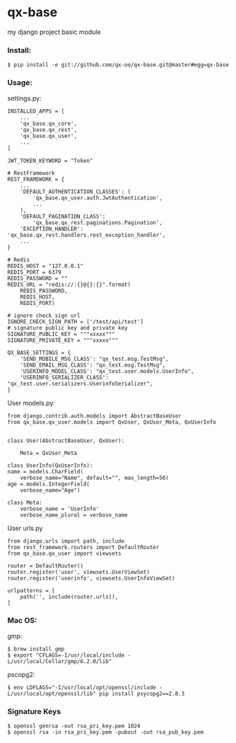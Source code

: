 # qx-base
my django project basic module

### Install:

    $ pip install -e git://github.com/qx-oo/qx-base.git@master#egg=qx-base

### Usage:

settings.py:

    INSTALLED_APPS = [
        ...
        'qx_base.qx_core',
        'qx_base.qx_rest',
        'qx_base.qx_user',
        ...
    ]

    JWT_TOKEN_KEYWORD = "Token"

    # RestFramework
    REST_FRAMEWORK = {
        ...
        'DEFAULT_AUTHENTICATION_CLASSES': (
            'qx_base.qx_user.auth.JwtAuthentication',
            ...
        ),
        'DEFAULT_PAGINATION_CLASS':
            'qx_base.qx_rest.paginations.Pagination',
        'EXCEPTION_HANDLER': 'qx_base.qx_rest.handlers.rest_exception_handler',
        ...
    }

    # Redis
    REDIS_HOST = "127.0.0.1"
    REDIS_PORT = 6379
    REDIS_PASSWORD = ""
    REDIS_URL = "redis://:{}@{}:{}".format(
        REDIS_PASSWORD,
        REDIS_HOST,
        REDIS_PORT)

    # ignore check sign url
    IGNORE_CHECK_SIGN_PATH = ['/test/api/test']
    # signature public key and private key
    SIGNATURE_PUBLIC_KEY = """xxxxx"""
    SIGNATURE_PRIVATE_KEY = """xxxxx"""

    QX_BASE_SETTINGS = {
        'SEND_MOBILE_MSG_CLASS': "qx_test.msg.TestMsg",
        'SEND_EMAIL_MSG_CLASS': "qx_test.msg.TestMsg",
        'USERINFO_MODEL_CLASS': "qx_test.user.models.UserInfo",
        'USERINFO_SERIALIZER_CLASS': "qx_test.user.serializers.UserinfoSerializer",
    }

User models.py:

    from django.contrib.auth.models import AbstractBaseUser
    from qx_base.qx_user.models import QxUser, QxUser_Meta, QxUserInfo


    class User(AbstractBaseUser, QxUser):

        Meta = QxUser_Meta

    class UserInfo(QxUserInfo):
    name = models.CharField(
        verbose_name="Name", default="", max_length=50)
    age = models.IntegerField(
        verbose_name="Age")

    class Meta:
        verbose_name = 'UserInfo'
        verbose_name_plural = verbose_name

User urls.py

    from django.urls import path, include
    from rest_framework.routers import DefaultRouter
    from qx_base.qx_user import viewsets

    router = DefaultRouter()
    router.register('user', viewsets.UserViewSet)
    router.register('userinfo', viewsets.UserInfoViewSet)

    urlpatterns = [
        path('', include(router.urls)),
    ]


### Mac OS:

gmp:

    $ brew install gmp
    $ export "CFLAGS=-I/usr/local/include -L/usr/local/Cellar/gmp/6.2.0/lib"

pscopg2:

    $ env LDFLAGS="-I/usr/local/opt/openssl/include -L/usr/local/opt/openssl/lib" pip install psycopg2==2.8.3

### Signature Keys

    $ openssl genrsa -out rsa_pri_key.pem 1024
    $ openssl rsa -in rsa_pri_key.pem -pubout -out rsa_pub_key.pem